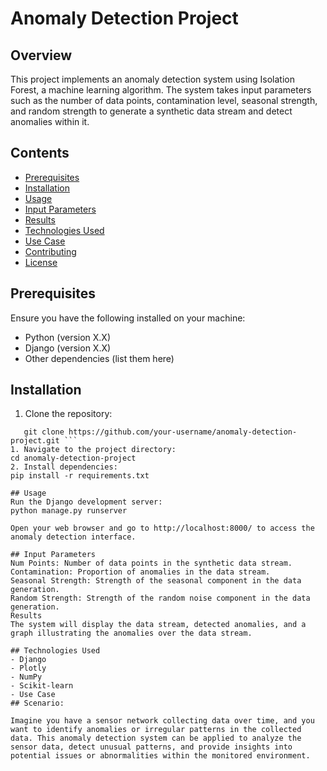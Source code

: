 # Anomaly Detection Project

## Overview

This project implements an anomaly detection system using Isolation Forest, a machine learning algorithm. The system takes input parameters such as the number of data points, contamination level, seasonal strength, and random strength to generate a synthetic data stream and detect anomalies within it.

## Contents

- [Prerequisites](#prerequisites)
- [Installation](#installation)
- [Usage](#usage)
- [Input Parameters](#input-parameters)
- [Results](#results)
- [Technologies Used](#technologies-used)
- [Use Case](#use-case)
- [Contributing](#contributing)
- [License](#license)

## Prerequisites

Ensure you have the following installed on your machine:

- Python (version X.X)
- Django (version X.X)
- Other dependencies (list them here)

## Installation

1. Clone the repository:
```
   git clone https://github.com/your-username/anomaly-detection-project.git ```
1. Navigate to the project directory:
cd anomaly-detection-project
2. Install dependencies:
pip install -r requirements.txt 

## Usage
Run the Django development server:
python manage.py runserver 

Open your web browser and go to http://localhost:8000/ to access the anomaly detection interface.

## Input Parameters
Num Points: Number of data points in the synthetic data stream.
Contamination: Proportion of anomalies in the data stream.
Seasonal Strength: Strength of the seasonal component in the data generation.
Random Strength: Strength of the random noise component in the data generation.
Results
The system will display the data stream, detected anomalies, and a graph illustrating the anomalies over the data stream.

## Technologies Used
- Django
- Plotly
- NumPy
- Scikit-learn
- Use Case
## Scenario:

Imagine you have a sensor network collecting data over time, and you want to identify anomalies or irregular patterns in the collected data. This anomaly detection system can be applied to analyze the sensor data, detect unusual patterns, and provide insights into potential issues or abnormalities within the monitored environment.
